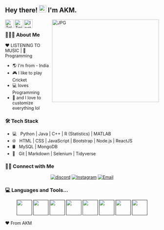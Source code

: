 <h2> Hey there! <img src="https://raw.githubusercontent.com/MartinHeinz/MartinHeinz/master/wave.gif" width="24px">
 I'm AKM.</h2>

<a href="https://discord.gg/CV85JeY">
  <img align="left" alt="Telegram" width="28px" src="https://cdn.jsdelivr.net/npm/simple-icons@v3/icons/discord.svg" />
</a>
<a href="https://twitter.com/ArtsByAKM?t=5uaHV7RkXMEQKHTRyldqCw&s=09">
  <img align="left" alt="Twitter" width="28px" src="https://cdn.jsdelivr.net/npm/simple-icons@v3/icons/twitter.svg" />
</a>
<a href="https://instagram.com/_kunjan01">
  <img align="left" alt="Instagram" width="28px" src="https://cdn.jsdelivr.net/npm/simple-icons@v3/icons/instagram.svg" />
</a>
<img align="right" height="270px" width="350px" alt="JPG" src="https://cdn.discordapp.com/attachments/742775612179218512/744725004633112586/ezgif.com-gif-maker_4.gif" />

&nbsp;&nbsp; <h3> 👨🏻‍💻 About Me </h3>
 :heart: LISTENING TO MUSIC  | :blue_heart: Programming

- :earth_americas: I'm from - India
- :video_game: I like to play Cricket
- 💻  loves Programming
- :gem: and I love to customize everything lol

<h3>🛠 Tech Stack</h3>

- 💻 &nbsp; Python | Java | C++ | R (Statistics) | MATLAB
- 🌐 &nbsp; HTML | CSS | JavaScript | Bootstrap | Node.js | ReactJS
- 🛢 &nbsp; MySQL | MongoDB
- 🔧 &nbsp; Git | Markdown | Selenium | Tidyverse


<h3> 🤝🏻 Connect with Me </h3>

<p align="center">
<!--<a href="https://www.adityavsingh.com/"><img alt="Website" src="https://img.shields.io/badge/Website-www.adityavsingh.com-blue?style=flat-square&logo=google-chrome"></a>-->
<a href="https://discord.gg/CV85JeY"><img alt="discord" src="https://img.shields.io/discord/739811034734264422?label=DISCORD&logo=discord&logoColor=fff"></a>
<a href="https://instagram.com/_kunjan01?utm_medium=copy_link"><img alt="Instagram" src="https://img.shields.io/badge/Instagram-kunjan01-blue?style=flat-square&logo=instagram"></a>
<a href="mailto:gmail.com"><img alt="Email" src="https://img.shields.io/badge/Email-AKM-blue?style=flat-square&logo=gmail"></a>
</p>
<h3> 💻 Languages and Tools...</h3>

<p align="center">
<code><a href="" target="_blank"><img height="50" src="https://www.vectorlogo.zone/logos/w3_html5/w3_html5-ar21.svg"></a></code>
<code><a href="" target="_blank"><img height="50" src="https://www.vectorlogo.zone/logos/java/java-horizontal.svg"></a></code>
<code><a href="" target="_blank"><img height="50" src="https://www.vectorlogo.zone/logos/javascript/javascript-horizontal.svg"></a></code>
<code><a href="" target="_blank"><img height="50" src="https://www.vectorlogo.zone/logos/python/python-official.svg"></a></code>
<code><a href="" target="_blank"><img height="50" src="https://www.vectorlogo.zone/logos/ruby-lang/ruby-lang-horizontal.svg"></a></code>
<code><a href="" target="_blank"><img height="50" src="https://www.vectorlogo.zone/logos/netlifyapp_watercss/netlifyapp_watercss-official.svg"></a></code>
<code><a href="" target="_blank"><img height="50" src="https://www.vectorlogo.zone/logos/json/json-ar21.svg"></a></code>
<code><a href="" target="_blank"><img height="50" src="https://www.vectorlogo.zone/logos/php/php-ar21.svg"></a></code>
</p>


❤️ From AKM

